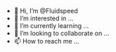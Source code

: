 - 👋 Hi, I’m @Fluidspeed
- 👀 I’m interested in ...
- 🌱 I’m currently learning ...
- 💞️ I’m looking to collaborate on ...
- 📫 How to reach me ...

<!---
Fluidspeed/Fluidspeed is a ✨ special ✨ repository because its `README.md` (this file) appears on your GitHub profile.
You can click the Preview link to take a look at your changes.
--->
